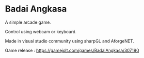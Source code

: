 # Badai Angkasa
A simple arcade game.

Control using webcam or keyboard.

Made in visual studio community using sharpGL and AforgeNET.

Game release : https://gamejolt.com/games/BadaiAngkasa/307180
